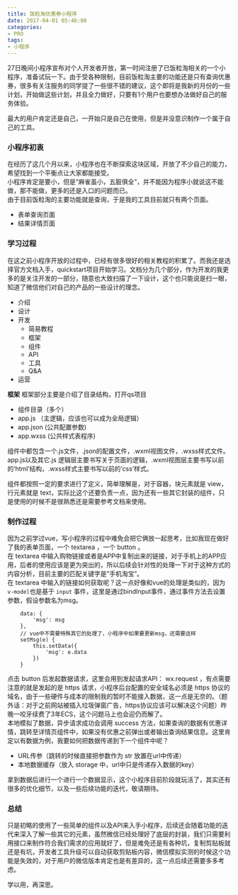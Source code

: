 ```yaml
---
title: 饭粒淘优惠券小程序
date: 2017-04-01 05:46:08
categories: 
- PRO
tags:
- 小程序
---
```

27日晚间小程序宣布对个人开发者开放，第一时间注册了已饭粒淘相关的一个小程序，准备试玩一下。由于受各种限制，目前饭粒淘主要的功能还是只有查询优惠券，很多有关注服务的同学提了一些很不错的建议，这个即将是我新的月份的一些计划，开始做这些计划，并且全力做好，只要有1个用户也要想办法做好自己的服务体验。  
<!-- more -->
最大的用户肯定还是自己，一开始只是自己在使用，但是并没意识制作一个属于自己的工具。  

### 小程序初衷
在经历了这几个月以来，小程序也在不断探索这块区域，开放了不少自己的能力，希望找到一个平衡点让大家都能接受。  
小程序肯定是要小，但是“麻雀虽小，五脏俱全”，并不能因为程序小就说这不能做，那不能做，更多的还是入口的问题而已。  
由于目前饭粒淘的主要功能就是查询，于是我的工具目前就只有两个页面。  
- 表单查询页面
- 结果详情页面

### 学习过程
在这之前小程序开放的过程中，已经有很多很好的相关教程的积累了。而我还是选择官方文档入手，quickstart项目开始学习。文档分为几个部分，作为开发的我更多的是关注开发的一部分，随意也大致扫描了一下设计，这个也只能说是扫一眼，知道了微信他们对自己的产品的一些设计的理念。  

- 介绍
- 设计
- 开发
    - 简易教程
    - 框架
    - 组件
    - API
    - 工具
    - Q&A
- 运营

**框架**
框架部分主要是介绍了目录结构，打开qs项目  
- 组件目录（多个）
- app.js （主逻辑，应该也可以成为全局逻辑）
- app.json (公共配置参数)
- app.wxss (公共样式表程序)

组件中都包含一个.js文件，.json的配置文件，.wxml视图文件，.wxss样式文件。app.js以及其它.js 逻辑层主要书写关于页面的逻辑，.wxml视图层主要书写以前的‘html’结构，.wxss样式主要书写以前的‘css’样式。  

组件都按照一定的要求进行了定义，简单理解是，对于容器，块元素就是 view，行元素就是 text，实际比这个还要负责一点，因为还有一些其它封装的组件，只是使用的时候不是很熟悉还是需要参考文档来使用。  

### 制作过程
因为之前学过vue，写小程序的过程中难免会把它俩放一起思考，比如我现在做好了我的表单页面，一个 textarea ，一个 button 。  
在 textarea 中输入购物链接或者是APP中复制出来的链接，对于手机上的APP应用，后者的使用应该是更为突出的，所以后续会针对性的处理一下对于这种方式的内容分析，目前主要的匹配关键字是“手机淘宝”。  
在 textarea 中输入的链接如何获取呢？这一点好像和vue的处理是类似的，因为`v-model`也是基于 `input` 事件，这里是通过bindInput事件，通过事件方法去设置参数，假设参数名为msg。  
```
    data: {
        'msg': msg
    },
    // vue中不需要特殊其它的处理了，小程序中如果要更新msg，还需要这样
    setMsg(e) {
        this.setData({
            'msg': e.data
        })
    }
```
点击 button 后发起数据请求，这里会用到发起请求API： wx.request ，有点需要注意的就是发起的是 https 请求，小程序后台配置的安全域名必须是 https 协议的域名，由于一些硬件与成本的限制我的暂时不能接入数据，这一点是无奈的。（题外话：对于之前网站被插入垃圾弹窗广告，https协议应该可以解决这个问题）昨晚一咬牙续费了3年ECS，这个问题马上也会迎仍而解了。  
本地模拟了数据，异步请求成功会调用 success 方法，如果查询的数据有优惠详情，跳转至详情页组件中，如果没有优惠之前弹出或者输出查询结果信息。这里肯定以有数据为例，我要如何把数据传递到下一个组件中呢？  

- URL传参（跳转的时候直接把参数作为 str 放置在url中传递）
- 本地数据缓存（放入 storage 中，url中只是传递存入数据的key）

拿到数据后进行一个进行一个数据显示，这个小程序目前阶段就玩活了，其实还有很多的优化细节，以及一些后续功能的迭代，敬请期待。  

### 总结
只是初略的使用了一些简单的组件以及API来入手小程序，后续还会随着功能的迭代来深入了解一些其它的元素，虽然微信已经处理好了底层的封装，我们只需要利用接口来制作符合我们需求的应用就好了，但是难免还是有各种坑，复制剪贴板就还是有坑，开发者工具升级可以自动获取剪贴板内容，微信模拟实测的时候这个功能是失效的，对于用户的微信版本肯定也是有差异的，这一点后续还需要多多考虑。  

学以用，再深思。  
